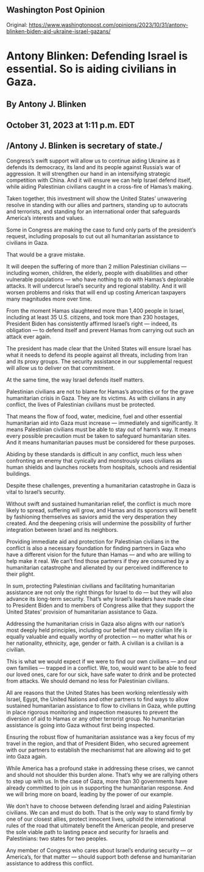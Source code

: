 ## Washington Post Opinion

Original:
<https://www.washingtonpost.com/opinions/2023/10/31/antony-blinken-biden-aid-ukraine-israel-gazans/>

# Antony Blinken: Defending Israel is essential. So is aiding civilians in Gaza.

## By Antony J. Blinken

## October 31, 2023 at 1:11 p.m. EDT

## /Antony J. Blinken is secretary of state./

Congress’s swift support will allow us to continue aiding Ukraine as it defends
its democracy, its land and its people against Russia’s war of aggression. It
will strengthen our hand in an intensifying strategic competition with China.
And it will ensure we can help Israel defend itself, while aiding Palestinian
civilians caught in a cross-fire of Hamas’s making.

Taken together, this investment will show the United States’ unwavering resolve
in standing with our allies and partners, standing up to autocrats and
terrorists, and standing for an international order that safeguards America’s
interests and values.

Some in Congress are making the case to fund only parts of the president’s
request, including proposals to cut out all humanitarian assistance to civilians
in Gaza.

That would be a grave mistake.

It will deepen the suffering of more than 2 million Palestinian civilians —
including women, children, the elderly, people with disabilities and other
vulnerable populations — who have nothing to do with Hamas’s deplorable attacks.
It will undercut Israel’s security and regional stability. And it will worsen
problems and risks that will end up costing American taxpayers many magnitudes
more over time.

From the moment Hamas slaughtered more than 1,400 people in Israel, including at
least 35 U.S. citizens, and took more than 230 hostages, President Biden has
consistently affirmed Israel’s right — indeed, its obligation — to defend itself
and prevent Hamas from carrying out such an attack ever again.

The president has made clear that the United States will ensure Israel has what
it needs to defend its people against all threats, including from Iran and its
proxy groups. The security assistance in our supplemental request will allow us
to deliver on that commitment.

At the same time, the way Israel defends itself matters.

Palestinian civilians are not to blame for Hamas’s atrocities or for the grave
humanitarian crisis in Gaza. They are its victims. As with civilians in any
conflict, the lives of Palestinian civilians must be protected.

That means the flow of food, water, medicine, fuel and other essential
humanitarian aid into Gaza must increase — immediately and significantly. It
means Palestinian civilians must be able to stay out of harm’s way. It means
every possible precaution must be taken to safeguard humanitarian sites. And it
means humanitarian pauses must be considered for these purposes.

Abiding by these standards is difficult in any conflict, much less when
confronting an enemy that cynically and monstrously uses civilians as human
shields and launches rockets from hospitals, schools and residential buildings.

Despite these challenges, preventing a humanitarian catastrophe in Gaza is vital
to Israel’s security.

Without swift and sustained humanitarian relief, the conflict is much more
likely to spread, suffering will grow, and Hamas and its sponsors will benefit
by fashioning themselves as saviors amid the very desperation they created. And
the deepening crisis will undermine the possibility of further integration
between Israel and its neighbors.

Providing immediate aid and protection for Palestinian civilians in the conflict
is also a necessary foundation for finding partners in Gaza who have a different
vision for the future than Hamas — and who are willing to help make it real. We
can’t find those partners if they are consumed by a humanitarian catastrophe and
alienated by our perceived indifference to their plight.

In sum, protecting Palestinian civilians and facilitating humanitarian
assistance are not only the right things for Israel to do — but they will also
advance its long-term security. That’s why Israel’s leaders have made clear to
President Biden and to members of Congress alike that they support the United
States’ provision of humanitarian assistance to Gaza.

Addressing the humanitarian crisis in Gaza also aligns with our nation’s most
deeply held principles, including our belief that every civilian life is equally
valuable and equally worthy of protection — no matter what his or her
nationality, ethnicity, age, gender or faith. A civilian is a civilian is a
civilian.

This is what we would expect if we were to find our own civilians — and our own
families — trapped in a conflict. We, too, would want to be able to feed our
loved ones, care for our sick, have safe water to drink and be protected from
attacks. We should demand no less for Palestinian civilians.

All are reasons that the United States has been working relentlessly with
Israel, Egypt, the United Nations and other partners to find ways to allow
sustained humanitarian assistance to flow to civilians in Gaza, while putting in
place rigorous monitoring and inspection measures to prevent the diversion of
aid to Hamas or any other terrorist group. No humanitarian assistance is going
into Gaza without first being inspected.

Ensuring the robust flow of humanitarian assistance was a key focus of my travel
in the region, and that of President Biden, who secured agreement with our
partners to establish the mechanismst hat are allowing aid to get into Gaza
again.

While America has a profound stake in addressing these crises, we cannot and
should not shoulder this burden alone. That’s why we are rallying others to step
up with us. In the case of Gaza, more than 30 governments have already committed
to join us in supporting the humanitarian response. And we will bring more on
board, leading by the power of our example.

We don’t have to choose between defending Israel and aiding Palestinian
civilians. We can and must do both. That is the only way to stand firmly by one
of our closest allies, protect innocent lives, uphold the international rules of
the road that ultimately benefit the American people, and preserve the sole
viable path to lasting peace and security for Israelis and Palestinians: two
states for two peoples.

Any member of Congress who cares about Israel’s enduring security — or
America’s, for that matter — should support both defense and humanitarian
assistance to address this conflict.

